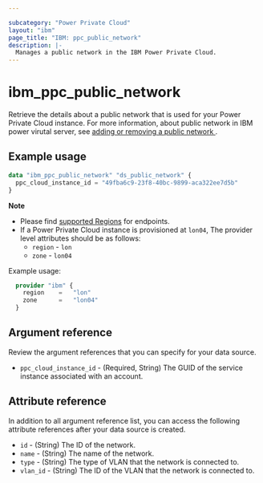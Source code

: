 ```yaml
---

subcategory: "Power Private Cloud"
layout: "ibm"
page_title: "IBM: ppc_public_network"
description: |-
  Manages a public network in the IBM Power Private Cloud.
---
```


# ibm_ppc_public_network
Retrieve the details about a public network that is used for your Power Private Cloud instance. For more information, about public network in IBM power virutal server, see [adding or removing a public network
](https://cloud.ibm.com/docs/power-iaas?topic=power-iaas-modifying-server#adding-removing-network).

## Example usage

```terraform
data "ibm_ppc_public_network" "ds_public_network" {
  ppc_cloud_instance_id = "49fba6c9-23f8-40bc-9899-aca322ee7d5b"
}
```

**Note**
* Please find [supported Regions](https://cloud.ibm.com/apidocs/power-cloud#endpoint) for endpoints.
* If a Power Private Cloud instance is provisioned at `lon04`, The provider level attributes should be as follows:
  * `region` - `lon`
  * `zone` - `lon04`

 Example usage:

  ```terraform
    provider "ibm" {
      region    =   "lon"
      zone      =   "lon04"
    }
  ```
  

## Argument reference
Review the argument references that you can specify for your data source. 

- `ppc_cloud_instance_id` - (Required, String) The GUID of the service instance associated with an account.

## Attribute reference
In addition to all argument reference list, you can access the following attribute references after your data source is created. 

- `id` - (String) The ID of the network.
- `name` - (String) The name of the network.
- `type` - (String) The type of VLAN that the network is connected to.
- `vlan_id` - (String) The ID of the VLAN that the network is connected to.

